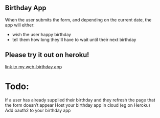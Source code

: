 ## Birthday App

When the user submits the form, and depending on the current date, the app will either:

- wish the user happy birthday
- tell them how long they'll have to wait until their next birthday

## Please try it out on heroku! 
[link to my web-birthday app](https://web-birthday.herokuapp.com/your-bday)

# Todo:
If a user has already supplied their birthday and they refresh the page that the form doesn’t appear
Host your birthday app in cloud (eg on Heroku)
Add oauth2 to your birthday app
